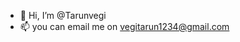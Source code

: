 - 👋 Hi, I’m @Tarunvegi
- 📫 you can email me on vegitarun1234@gmail.com

<!---
Tarunvegi-dev/Tarunvegi-dev is a ✨ special ✨ repository because its `README.md` (this file) appears on your GitHub profile.
You can click the Preview link to take a look at your changes.
--->
